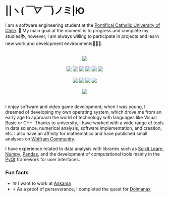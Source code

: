 # ||ヽ(*￣▽￣*)ノミ|Ю
I am a software engineering student at the [Pontifical Catholic University of Chile](https://www.uc.cl/en). 🎯 My main goal at the moment is to progress and complete my studies📚, however, I am always willing to participate in projects and learn new work and development environments👨🏻‍💻.

<br>

<div align="center"><img src="https://github-readme-stats.vercel.app/api?username=3rdPix&show_icons=true&theme=transparent&rank_icon=github&hide=stars"></div>
<br>

<div align="center">
<img src="https://img.shields.io/badge/Python%203-FCE36C?style=for-the-badge&logo=python&logoColor=326A99">
<img src="https://img.shields.io/badge/Framework-brightgreen?style=for-the-badge&logo=qt&logoSize=auto&labelColor=blue">
<img src="https://img.shields.io/badge/language-blue?style=for-the-badge&logo=c&logoColor=white&labelColor=darkblue">
<img src="https://img.shields.io/badge/RISC--V-%232d3574?style=for-the-badge&logo=RISC-V&logoColor=%23f4b521">
<img src="https://img.shields.io/badge/Wolfram-FE0000?style=for-the-badge&logo=wolfram&logoColor=white">
<img src="https://img.shields.io/badge/ruby_on_rails-red?style=for-the-badge&logo=ruby%20on%20rails&logoSize=auto">
</div>
<br>
<div align="center">
<img src="https://img.shields.io/badge/Git-%23F05032?style=for-the-badge&logo=git&logoColor=white&logoSize=auto">
<img src="https://img.shields.io/badge/Neovim-%2357A143?style=for-the-badge&logo=neovim&logoColor=white&logoSize=auto">
<img src="https://img.shields.io/badge/Debian-%23A81D33?style=for-the-badge&logo=debian">
<img src="https://img.shields.io/badge/Bash-brightgreen?style=for-the-badge&logo=GNU%20Bash&logoColor=%234EAA25&labelColor=black">
</div>
<br>
<div align="center"><img src="https://github-profile-trophy.vercel.app/?username=3rdPix&theme=algolia&no-bg=true&column=3&margin-w=10&rank=SSS,SS,S,AAA,AA,A"></div>
<br>

I enjoy software and video game development; when I was young, I dreamed of developing my own operating system, which drove me from an early age to approach the world of technology with languages like Visual Basic or C++. Thanks to university, I have worked with a wide range of tools in data science, numerical analysis, software implementation, and creation, etc. I also have an affinity for mathematics and have published small analyses on [Wolfram Community](https://community.wolfram.com/groups/-/m/t/2569841).



I have experience related to data analysis with libraries such as [Scikit Learn](https://scikit-learn.org/stable/index.html), [Numpy](https://numpy.org/), [Pandas](https://pandas.pydata.org/), and the development of computational tools mainly in the [PyQt](https://www.qt.io/qt-for-python) framework for user interfaces.




### Fun facts
* ⚒️ I want to work at [Ankama](https://www.ankama.com/en)
* ⚡ As a proof of perseverance, I completed the quest for [Dolmanax](https://www.dofuspourlesnoobs.com/calendrier-de-lalmanax.html)
